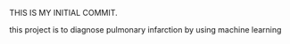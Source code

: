 THIS IS MY INITIAL COMMIT.
 
 
 this project is to diagnose pulmonary infarction by using machine learning 
